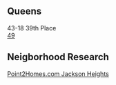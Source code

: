## Queens



43-18 39th Place\
[49](https://youtu.be/4uKkFXzycVw)


## Neigborhood Research
[Point2Homes.com Jackson Heights ](https://www.point2homes.com/US/Neighborhood/NY/Queens/Jackson-Heights-Demographics.html)
